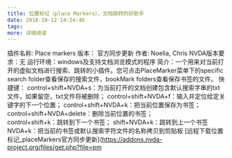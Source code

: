 ```yaml
---
title: 位置标记（place Markers），文档跳转的好助手
date: 2018-10-12 14:24:46
tags:
more: 详细阅读
---
```

插件名称: Place markers 
版本： 官方同步更新
作者: Noelia, Chris 
NVDA版本要求：无
运行环境：windows及支持文档浏览模式的程序
简介：一个用来对当前打开的虚拟文档进行搜索、跳转的小插件。您可点击PlaceMarker菜单下的specific search folder查看保存的搜索文件，bookMark folders查看保存书签的文件。
快捷键：
control+shift+NVDA+s：为当前打开的文档创建包含默认搜索字串的txt文件，如果留空，txt文件将被删除；
control+shift+NVDA+f：输入并定位给定关键字的下一个位置；
    control+shift+NVDA+k：把当前位置保存为书签；
control+shift+NVDA+delete：删除当前位置的书签；        
control+shift+k：跳转到下一个书签；
    shift+NVDA+k：跳转到上一个书签        
NVDA+k：把当前的书签或默认搜索字符文件的名称拷贝到剪贴板
[远程下载位置标记_placeMarkers官方同步更新](https://addons.nvda-project.org/files/get.php?file=pm